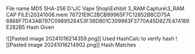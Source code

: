 File name	MD5	SHA-256
D:\JC Vape Shop\Exhibit 3_RAM Capture\3_RAM CAP FILE\20241006.mem	76721E9C2BCB99965F7C12852B8CD75A	6868F7D43AB797C0989526453F38DB01C309983F3770A45D827E474189E282B5
Hash Given

![[Pasted image 20241016214359.png]]
Used HashCalc to verify hash
![[Pasted image 20241016214902.png]]
Hash Matches


